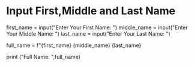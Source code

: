 # Input First,Middle and Last Name

 first_name = input("Enter Your First Name: ")
 middle_name = input("Enter Your Middle Name: ")
 last_name = input("Enter Your Last Name: ")

 full_name = f"{first_name} {middle_name} {last_name}



print ("Full Name: ",full_name)

